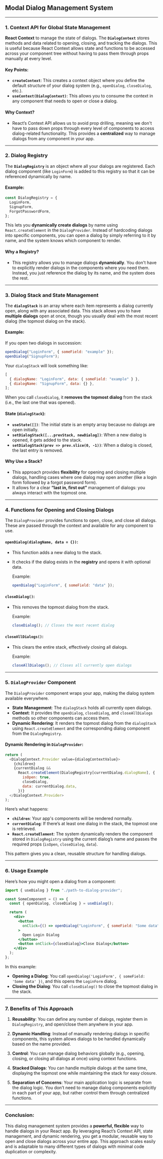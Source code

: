 ## Modal Dialog Management System

---

### **1. Context API for Global State Management**

**React Context** to manage the state of dialogs. The **`DialogContext`** stores methods and data related to opening, closing, and tracking the dialogs. This is useful because React Context allows state and functions to be accessed across your component tree without having to pass them through props manually at every level.

#### Key Points:

- **`createContext`**: This creates a context object where you define the default structure of your dialog system (e.g., `openDialog`, `closeDialog`, etc.).
- **`useContext(DialogContext)`**: This allows you to consume the context in any component that needs to open or close a dialog.

#### Why Context?

- React’s Context API allows us to avoid prop drilling, meaning we don't have to pass down props through every level of components to access dialog-related functionality. This provides a **centralized** way to manage dialogs from any component in your app.

---

### **2. Dialog Registry**

The **`DialogRegistry`** is an object where all your dialogs are registered. Each dialog component (like `LoginForm`) is added to this registry so that it can be referenced dynamically by name.

#### Example:

```javascript
const DialogRegistry = {
  LoginForm,
  SignupForm,
  ForgotPasswordForm,
};
```

This lets you **dynamically create dialogs** by name using `React.createElement` in the `DialogProvider`. Instead of hardcoding dialogs into specific components, you can open a dialog by simply referring to it by name, and the system knows which component to render.

#### Why a Registry?

- This registry allows you to manage dialogs **dynamically**. You don't have to explicitly render dialogs in the components where you need them. Instead, you just reference the dialog by its name, and the system does the rest.

---

### **3. Dialog Stack and State Management**

The **`dialogStack`** is an array where each item represents a dialog currently open, along with any associated data. This stack allows you to have **multiple dialogs** open at once, though you usually deal with the most recent dialog (the topmost dialog on the stack).

#### Example:

If you open two dialogs in succession:

```javascript
openDialog("LoginForm", { someField: "example" });
openDialog("SignupForm");
```

Your `dialogStack` will look something like:

```javascript
[
  { dialogName: "LoginForm", data: { someField: "example" } },
  { dialogName: "SignupForm", data: {} },
];
```

When you call `closeDialog`, it **removes the topmost dialog** from the stack (i.e., the last one that was opened).

#### State (`dialogStack`):

- **`useState([])`**: The initial state is an empty array because no dialogs are open initially.
- **`setDialogStack([...prevStack, newDialog])`**: When a new dialog is opened, it gets added to the stack.
- **`setDialogStack(prev => prev.slice(0, -1))`**: When a dialog is closed, the last entry is removed.

#### Why Use a Stack?

- This approach provides **flexibility** for opening and closing multiple dialogs, handling cases where one dialog may open another (like a login form followed by a forgot password form).
- It allows for a clear **“last in, first out”** management of dialogs: you always interact with the topmost one.

---

### **4. Functions for Opening and Closing Dialogs**

The `DialogProvider` provides functions to open, close, and close all dialogs. These are passed through the context and available for any component to use.

#### `openDialog(dialogName, data = {})`:

- This function adds a new dialog to the stack.
- It checks if the dialog exists in the **registry** and opens it with optional data.

  Example:

  ```javascript
  openDialog("LoginForm", { someField: "data" });
  ```

#### `closeDialog()`:

- This removes the topmost dialog from the stack.

  Example:

  ```javascript
  closeDialog(); // Closes the most recent dialog
  ```

#### `closeAllDialogs()`:

- This clears the entire stack, effectively closing all dialogs.

  Example:

  ```javascript
  closeAllDialogs(); // Closes all currently open dialogs
  ```

---

### **5. `DialogProvider` Component**

The `DialogProvider` component wraps your app, making the dialog system available everywhere.

- **State Management**: The `dialogStack` holds all currently open dialogs.
- **Context**: It provides the `openDialog`, `closeDialog`, and `closeAllDialogs` methods so other components can access them.
- **Dynamic Rendering**: It renders the topmost dialog from the `dialogStack` using `React.createElement` and the corresponding dialog component from the `DialogRegistry`.

#### Dynamic Rendering in `DialogProvider`:

```javascript
return (
  <DialogContext.Provider value={dialogContextValue}>
    {children}
    {currentDialog &&
      React.createElement(DialogRegistry[currentDialog.dialogName], {
        isOpen: true,
        closeDialog,
        data: currentDialog.data,
      })}
  </DialogContext.Provider>
);
```

Here’s what happens:

- **`children`**: Your app's components will be rendered normally.
- **`currentDialog`**: If there’s at least one dialog in the stack, the topmost one is retrieved.
- **`React.createElement`**: The system dynamically renders the component stored in `DialogRegistry` using the current dialog’s name and passes the required props (`isOpen`, `closeDialog`, `data`).

This pattern gives you a clean, reusable structure for handling dialogs.

---

### **6. Usage Example**

Here’s how you might open a dialog from a component:

```jsx
import { useDialog } from "./path-to-dialog-provider";

const SomeComponent = () => {
  const { openDialog, closeDialog } = useDialog();

  return (
    <div>
      <button
        onClick={() => openDialog("LoginForm", { someField: "Some data" })}
      >
        Open Login Dialog
      </button>
      <button onClick={closeDialog}>Close Dialog</button>
    </div>
  );
};
```

In this example:

- **Opening a Dialog**: You call `openDialog('LoginForm', { someField: 'Some data' })`, and this opens the `LoginForm` dialog.
- **Closing the Dialog**: You call `closeDialog()` to close the topmost dialog in the stack.

---

### **7. Benefits of This Approach**

1. **Reusability**: You can define any number of dialogs, register them in `DialogRegistry`, and open/close them anywhere in your app.

2. **Dynamic Handling**: Instead of manually rendering dialogs in specific components, this system allows dialogs to be handled dynamically based on the name provided.

3. **Control**: You can manage dialog behaviors globally (e.g., opening, closing, or closing all dialogs at once) using context functions.

4. **Stacked Dialogs**: You can handle multiple dialogs at the same time, displaying the topmost one while maintaining the stack for easy closure.

5. **Separation of Concerns**: Your main application logic is separate from the dialog logic. You don’t need to manage dialog components explicitly in each part of your app, but rather control them through centralized functions.

---

### Conclusion:

This dialog management system provides a **powerful, flexible** way to handle dialogs in your React app. By leveraging React’s Context API, state management, and dynamic rendering, you get a modular, reusable way to open and close dialogs across your entire app. This approach scales easily and is adaptable to many different types of dialogs with minimal code duplication or complexity.
